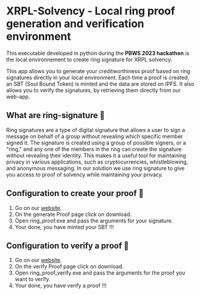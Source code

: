 # **XRPL-Solvency - Local ring proof generation and verification environment**

This executable developed in python during the **PBWS 2023 hackathon** is the local environnement to create ring signature for XRPL solvency. 

This app allows you to generate your creditworthiness proof based on ring signatures directly in your local environment. Each time a proof is created, an SBT (Soul Bound Token) is minted and the data are stored on IPFS. 
It also allows you to verify the signatures, by retrieving them directly from our web-app.

## **What are ring-signature** 💍
Ring signatures are a type of digital signature that allows a user to sign a message on behalf of a group without revealing which specific member signed it. The signature is created using a group of possible signers, or a "ring," and any one of the members in the ring can create the signature without revealing their identity. This makes it a useful tool for maintaining privacy in various applications, such as cryptocurrencies, whistleblowing, and anonymous messaging.
In our solution we use ring signature to give you access to proof of solvency while maintaining your privacy.

## **Configuration to create your proof** 📝

1. Go on our [website](https://web-app-virid-theta.vercel.app).
2. On the generate Proof page click on download.
3. Open ring_proof.exe and pass the arguments for your signature.
4. Your done, you have minted your SBT !!!

## **Configuration to verify a proof** 📝

1. Go on our [website](https://web-app-virid-theta.vercel.app).
2. On the verify Proof page click on download.
3. Open ring_proof_verify.exe and pass the arguments for the proof you want to verify.
4. Your done, you have verify a proof !!!
